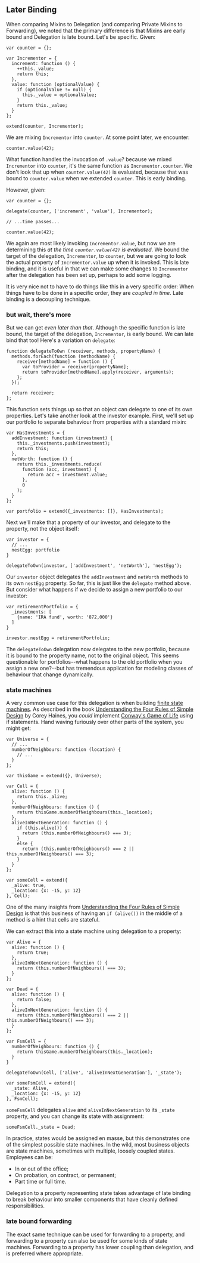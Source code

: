 ## Later Binding

When comparing Mixins to Delegation (and comparing Private Mixins to Forwarding), we noted that the primary difference is that Mixins are early bound and Delegation is late bound. Let's be specific. Given:

~~~~~~~~
var counter = {};

var Incrementor = {
  increment: function () {
    ++this._value;
    return this;
  },
  value: function (optionalValue) {
    if (optionalValue != null) {
      this._value = optionalValue;
    }
    return this._value;
  }
};

extend(counter, Incrementor);
~~~~~~~~

We are mixing `Incrementor` into `counter`. At some point later, we encounter:

~~~~~~~~
counter.value(42);
~~~~~~~~

What function handles the invocation of `.value`? because we mixed `Incrementor` into `counter`, it's the same function as `Incrementor.counter`. We don't look that up when `counter.value(42)` is evaluated, because that was bound to `counter.value` when we extended `counter`. This is early binding.

However, given:

~~~~~~~~
var counter = {};

delegate(counter, ['increment', 'value'], Incrementor);

// ...time passes...

counter.value(42);
~~~~~~~~

We again are most likely invoking `Incrementor.value`, but now we are determining this *at the time `counter.value(42)` is evaluated*. We bound the target of the delegation, `Incrementor`, to `counter`, but we are going to look the actual property of `Incrementor.value` up when it is invoked. This is late binding, and it is useful in that we can make some changes to `Incrementor` after the delegation has been set up, perhaps to add some logging.

It is very nice not to have to do things like this in a very specific order: When things have to be done in a specific order, they are *coupled in time*. Late binding is a decoupling technique.

### but wait, there's more

But we can get *even later than that*. Although the specific function is late bound, the target of the delegation, `Incrementor`, is early bound. We can late bind that too! Here's a variation on `delegate`:

~~~~~~~~
function delegateToOwn (receiver, methods, propertyName) {
  methods.forEach(function (methodName) {
    receiver[methodName] = function () {
      var toProvider = receiver[propertyName];
      return toProvider[methodName].apply(receiver, arguments);
    };
  });

  return receiver;
};
~~~~~~~~

This function sets things up so that an object can delegate to one of its own properties. Let's take another look at the investor example. First, we'll set up our portfolio to separate behaviour from properties with a standard mixin:

~~~~~~~~
var HasInvestments = {
  addInvestment: function (investment) {
    this._investments.push(investment);
    return this;
  },
  netWorth: function () {
    return this._investments.reduce(
      function (acc, investment) {
        return acc + investment.value;
      },
      0
    );
  }
};

var portfolio = extend({_investments: []}, HasInvestments);
~~~~~~~~

Next we'll make that a property of our investor, and delegate to the property, not the object itself:

~~~~~~~~
var investor = {
  // ...
  nestEgg: portfolio
}

delegateToOwn(investor, ['addInvestment', 'netWorth'], 'nestEgg');
~~~~~~~~

Our `investor` object delegates the `addInvestment` and `netWorth` methods to its own `nestEgg` property. So far, this is just like the `delegate` method above. But consider what happens if we decide to assign a new portfolio to our investor:

~~~~~~~~
var retirementPortfolio = {
  _investments: [
    {name: 'IRA fund', worth: '872,000'}
  ]
}

investor.nestEgg = retirementPortfolio;
~~~~~~~~

The `delegateToOwn` delegation now delegates to the new portfolio, because it is bound to the property name, not to the original object. This seems questionable for portfolios--what happens to the old portfolio when you assign a new one?--but has tremendous application for modeling classes of behaviour that change dynamically.

### state machines

A very common use case for this delegation is when building [finite state machines][ssm]. As described in the book [Understanding the Four Rules of Simple Design][4r] by Corey Haines, you *could* implement [Conway's Game of Life][gol] using if statements. Hand waving furiously over other parts of the system, you might get:

[ssm]: https://en.wikipedia.org/wiki/Finite-state_machine
[4r]: https://leanpub.com/4rulesofsimpledesign
[gol]: https://en.wikipedia.org/wiki/Conway%27s_Game_of_Life

~~~~~~~~
var Universe = {
  // ...
  numberOfNeighbours: function (location) {
    // ...
  }
};

var thisGame = extend({}, Universe);

var Cell = {
  alive: function () {
    return this._alive;
  },
  numberOfNeighbours: function () {
    return thisGame.numberOfNeighbours(this._location);
  },
  aliveInNextGeneration: function () {
    if (this.alive()) {
      return (this.numberOfNeighbours() === 3);
    }
    else {
      return (this.numberOfNeighbours() === 2 || this.numberOfNeighbours() === 3);
    }
  }
};

var someCell = extend({
  _alive: true,
  _location: {x: -15, y: 12}
}, Cell);
~~~~~~~~

One of the many insights from [Understanding the Four Rules of Simple Design][4r] is that this business of having an `if (alive())` in the middle of a method is a hint that cells are stateful.

We can extract this into a state machine using delegation to a property:

~~~~~~~~
var Alive = {
  alive: function () {
    return true;
  },
  aliveInNextGeneration: function () {
    return (this.numberOfNeighbours() === 3);
  }
};

var Dead = {
  alive: function () {
    return false;
  },
  aliveInNextGeneration: function () {
    return (this.numberOfNeighbours() === 2 || this.numberOfNeighbours() === 3);
  }
};

var FsmCell = {
  numberOfNeighbours: function () {
    return thisGame.numberOfNeighbours(this._location);
  }
}

delegateToOwn(Cell, ['alive', 'aliveInNextGeneration'], '_state');

var someFsmCell = extend({
  _state: Alive,
  _location: {x: -15, y: 12}
}, FsmCell);
~~~~~~~~

`someFsmCell` delegates `alive` and `aliveInNextGeneration` to its `_state` property, and you can change its state with assignment:

~~~~~~~~
someFsmCell._state = Dead;
~~~~~~~~

In practice, states would be assigned en masse, but this demonstrates one of the simplest possible state machines. In the wild, most business objects are state machines, sometimes with multiple, loosely coupled states. Employees can be:

- In or out of the office;
- On probation, on contract, or permanent;
- Part time or full time.

Delegation to a property representing state takes advantage of late binding to break behaviour into smaller components that have cleanly defined responsibilities.

### late bound forwarding

The exact same technique can be used for forwarding to a property, and forwarding to a property can also be used for some kinds of state machines. Forwarding to a property has lower coupling than delegation, and is preferred where appropriate.